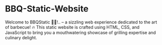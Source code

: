 # BBQ-Static-Website
Welcome to BBQStatic 🥩🔥!.. – a sizzling web experience dedicated to the art of barbecue! 🔥 This static website is crafted using HTML, CSS, and JavaScript to bring you a mouthwatering showcase of grilling expertise and culinary delight.
